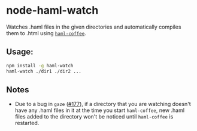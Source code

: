 # node-haml-watch

Watches .haml files in the given directories and automatically compiles them to .html using [`haml-coffee`](https://github.com/netzpirat/haml-coffee).

## Usage:

```bash
npm install -g haml-watch
haml-watch ./dir1 ./dir2 ...
```

## Notes

- Due to a bug in `gaze` ([#177](https://github.com/shama/gaze/issues/177)), if a directory that you are watching doesn't have any .haml files in it at the time you start `haml-coffee`, new .haml files added to the directory won't be noticed until `haml-coffee` is restarted. 
